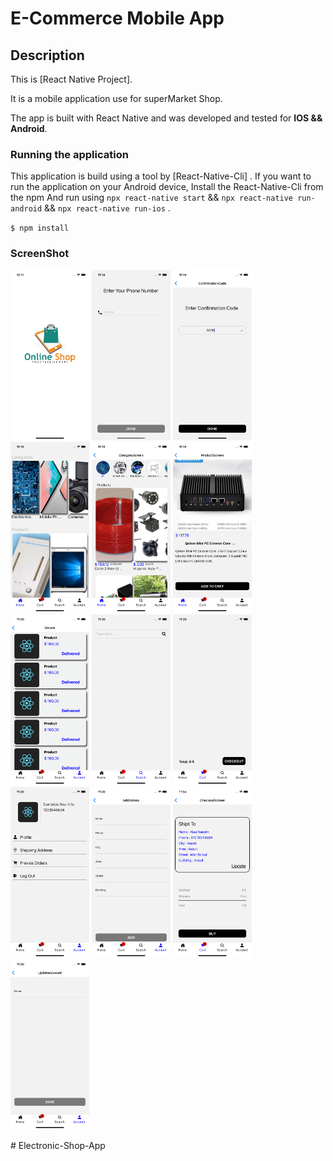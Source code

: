 # E-Commerce Mobile App

## Description

This is [React Native Project].

It is a mobile application use for superMarket Shop.

The app is built with React Native and was developed and tested for **IOS && Android**.

### Running the application

This application is build using a tool by [React-Native-Cli] .
If you want to run the application on your Android device, Install the React-Native-Cli from the npm
And run using `npx react-native start` && `npx react-native run-android` && `npx react-native run-ios` .

`$ npm install`

### ScreenShot

<p float="left">

  <img src="screenshot/13.png" width="25%" />
  <img src="screenshot/1.png" width="25%" />
  <img src="screenshot/2.png" width="25%" />
  <img src="screenshot/3.png" width="25%" />
  <img src="screenshot/4.png" width="25%" />
  <img src="screenshot/5.png" width="25%" />
  <img src="screenshot/6.png" width="25%" />
  <img src="screenshot/7.png" width="25%" />
  <img src="screenshot/8.png" width="25%" />
  <img src="screenshot/9.png" width="25%" />
  <img src="screenshot/10.png" width="25%" />
  <img src="screenshot/11.png" width="25%" />
  <img src="screenshot/12.png" width="25%" />
</p>
# Electronic-Shop-App

